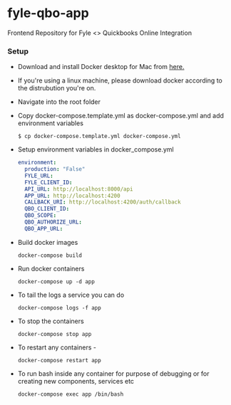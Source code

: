 # fyle-qbo-app
Frontend Repository for Fyle &lt;> Quickbooks Online Integration

### Setup

* Download and install Docker desktop for Mac from [here.](https://www.docker.com/products/docker-desktop)

* If you're using a linux machine, please download docker according to the distrubution you're on.

* Navigate into the root folder

* Copy docker-compose.template.yml as docker-compose.yml and add environment variables

    ```
    $ cp docker-compose.template.yml docker-compose.yml
    ```

* Setup environment variables in docker_compose.yml

    ```yaml
    environment:
      production: "False"
      FYLE_URL: 
      FYLE_CLIENT_ID: 
      API_URL: http://localhost:8000/api
      APP_URL: http://localhost:4200
      CALLBACK_URI: http://localhost:4200/auth/callback
      QBO_CLIENT_ID: 
      QBO_SCOPE: 
      QBO_AUTHORIZE_URL: 
      QBO_APP_URL: 
   ```

* Build docker images

    ```
    docker-compose build
    ```

* Run docker containers

    ```
    docker-compose up -d app
    ```

* To tail the logs a service you can do

    ```
    docker-compose logs -f app
    ```

* To stop the containers

    ```
    docker-compose stop app
    ```

* To restart any containers -

    ```
    docker-compose restart app
    ```

* To run bash inside any container for purpose of debugging or for creating new components, services etc

    ```
    docker-compose exec app /bin/bash
    ```

